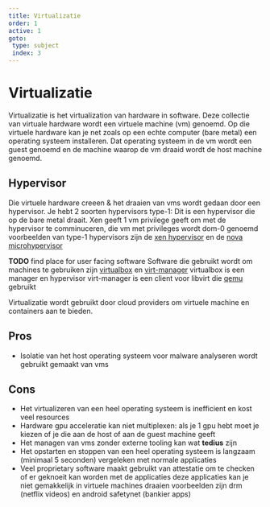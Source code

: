 ```yaml
---
title: Virtualizatie
order: 1
active: 1
goto:
 type: subject
 index: 3
---
```


# Virtualizatie

Virtualizatie is het virtualization van hardware in software.
Deze collectie van virtuale hardware wordt een virtuele machine (vm) genoemd.
Op die virtuele hardware kan je net zoals op een echte computer (bare metal) een operating systeem installeren.
Dat operating systeem in de vm wordt een guest genoemd en de machine waarop de vm draaid wordt de host machine genoemd.


## Hypervisor

Die virtuele hardware creeen & het draaien van vms wordt gedaan door een hypervisor.
Je hebt 2 soorten hypervisors
type-1:
    Dit is een hypervisor die op de bare metal draait.
    Xen geeft 1 vm privilege geeft om met de hypervisor te comminuceren, die vm met privileges wordt dom-0 genoemd
    voorbeelden van type-1 hypervisors zijn de [xen hypervisor](https://xenproject.org) en de [nova microhypervisor](https://github.com/udosteinberg/NOVA)



**TODO** find place for user facing software
Software die gebruikt wordt om machines te gebruiken zijn [virtualbox](https://www.virtualbox.org/) en [virt-manager](https://virt-manager.org/)
virtualbox is een manager en hypervisor
virt-manager is een client voor libvirt die [qemu](https://www.qemu.org/) gebruikt

Virtualizatie wordt gebruikt door cloud providers om virtuele machine en containers aan te bieden.



## Pros
- Isolatie van het host operating systeem
    voor malware analyseren wordt gebruikt gemaakt van vms


## Cons
- Het virtualizeren van een heel operating systeem is inefficient en kost veel resources
- Hardware gpu acceleratie kan niet multiplexen:
    als je 1 gpu hebt moet je kiezen of je die aan de host of aan de guest machine geeft
- Het managen van vms zonder externe tooling kan wat **tedius** zijn
- Het opstarten en stoppen van een heel operating systeem is langzaam (minimaal 5 seconden) vergeleken met normale applicaties
- Veel proprietary software maakt gebruikt van attestatie om te checken of er geknoeit kan worden met de applicaties
    deze applicaties kan je niet gemakkelijk in virtuele machines draaien
    voorbeelden zijn drm (netflix videos) en android safetynet (bankier apps)
